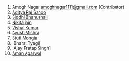 1. Amogh Nagar  amoghnagar1111@gmail.com  (Contributor) 
2. [Aditya Raj Sahoo](https://github.com/adityarajsahoo)
3. [Siddhi Bhanushali](https://github.com/siddhi-244)  
4. [Nikita jain](https://github.com/nikita-jain-01)
5. [Vishal Kumar](https://github.com/vishalb52)
6. [Ayush Mishra](https://github.com/ayush-sleeping)
7. [Stuti Mongia](https://github.com/stutimongia2024)
8. [Bharat Tyagi]
9. [Ajay Pratap Singh]
10. [Aman Agarwal](https://github.com/Aman7614)
